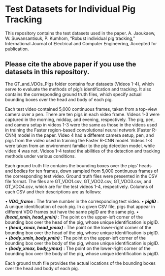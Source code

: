 # Test Datasets for Individual Pig Tracking 
This repository contains the test datasets used in the paper.
A. Jaoukaew, W. Suwansantisuk, P. Kumhom, “Robust individual pig tracking,” International Journal of Electrical and Computer Engineering, Accepted for publication.
## Please cite the above paper if you use the datasets in this repository.
The GT_and_VDOs_Pigs folder contains four datasets (Videos 1-4), which serve to evaluate the methods of pig’s  identification and tracking. It also contains the corresponding ground truth files, which specify actual bounding boxes over the head and body of each pig.

Each test video contained 5,000 continuous frames, taken from a top-view camera over a pen. There are ten pigs in each video frame. Videos 1-3 were captured in the morning, midday, and evening, respectively. The pig, pen, and camera setup in videos 1-3 were the same as those in the videos used in training the Faster region-based convolutional neural network (Faster R-CNN) model in the paper. Video 4 had a different camera setup, pen, and pigs from the video used in training the Faster R-CNN model. Videos 1-3 were taken from an environment familiar to the pig detection model, while video 4 was not. Videos 1-4 tested the abilities of the detection and tracking methods under various conditions.

Each ground truth file contains the bounding boxes over the pigs’ heads and bodies for ten frames, down sampled from 5,000 continuous frames of the corresponding test video. Ground truth files were presented in the CSV file format. The files are GT_VDO1.csv, GT_VDO2.csv, GT_VDO3.csv, and GT_VDO4.csv, which are for the test videos 1-4, respectively. Columns of each CSV and their descriptions are as follows:

•	_**VDO_frame**_ : The frame number in the corresponding test video.
•	_**pigID**_ : A unique identification of each pig. In a given CSV file, pigs that appear in different VDO frames but have the same pigID are the same pig.
•	_**(head_xmin, head_ymin)**_ : The point on the upper-left corner of the bounding box over the  head of the pig, whose unique identification is pigID.
•	_**(head_xmax, head_ymax)**_ : The point on the lower-right corner of the bounding box over the  head of the pig, whose unique identification is pigID.
•	_**(body_xmin, body_ymin)**_ : The point on the upper-left corner of the bounding box over the  body of the pig, whose unique identification is pigID.
•	_**(body_xmax, body_ymax)**_ : The point on the lower-right corner of the bounding box over the  body of the pig, whose unique identification is pigID.

Each ground truth file provides the actual locations of the bounding boxes over the head and body of each pig.
